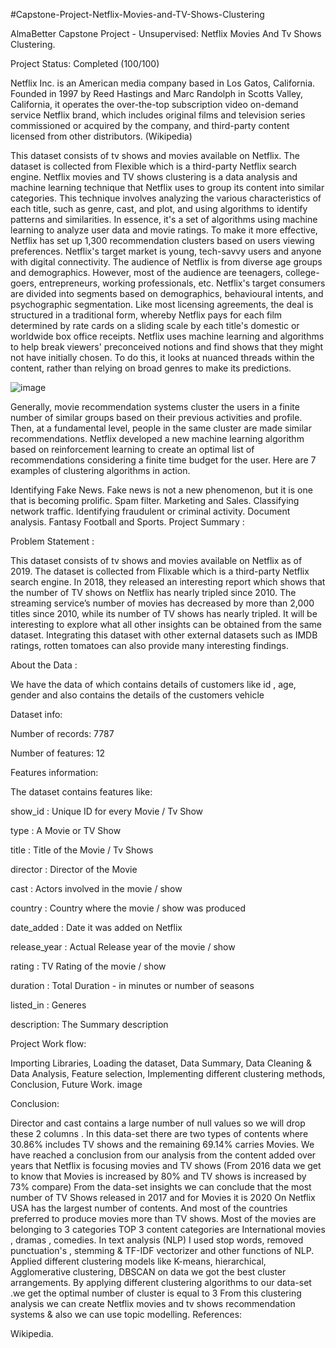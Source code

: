 #Capstone-Project-Netflix-Movies-and-TV-Shows-Clustering

AlmaBetter Capstone Project - Unsupervised: Netflix Movies And Tv Shows Clustering.

Project Status: Completed (100/100)

Netflix Inc. is an American media company based in Los Gatos, California. Founded in 1997 by Reed Hastings and Marc Randolph in Scotts Valley, California, it operates the over-the-top subscription video on-demand service Netflix brand, which includes original films and television series commissioned or acquired by the company, and third-party content licensed from other distributors. (Wikipedia)

This dataset consists of tv shows and movies available on Netflix. The dataset is collected from Flexible which is a third-party Netflix search engine. Netflix movies and TV shows clustering is a data analysis and machine learning technique that Netflix uses to group its content into similar categories. This technique involves analyzing the various characteristics of each title, such as genre, cast, and plot, and using algorithms to identify patterns and similarities. In essence, it's a set of algorithms using machine learning to analyze user data and movie ratings. To make it more effective, Netflix has set up 1,300 recommendation clusters based on users viewing preferences. Netflix's target market is young, tech-savvy users and anyone with digital connectivity. The audience of Netflix is from diverse age groups and demographics. However, most of the audience are teenagers, college-goers, entrepreneurs, working professionals, etc. Netflix's target consumers are divided into segments based on demographics, behavioural intents, and psychographic segmentation. Like most licensing agreements, the deal is structured in a traditional form, whereby Netflix pays for each film determined by rate cards on a sliding scale by each title's domestic or worldwide box office receipts. Netflix uses machine learning and algorithms to help break viewers' preconceived notions and find shows that they might not have initially chosen. To do this, it looks at nuanced threads within the content, rather than relying on broad genres to make its predictions.

![image](https://github.com/pulkit1311/Alma-Better-ML-Project/assets/154788300/54e1d880-d56f-45b9-af6f-6f3a2c3c0c0b)

Generally, movie recommendation systems cluster the users in a finite number of similar groups based on their previous activities and profile. Then, at a fundamental level, people in the same cluster are made similar recommendations. Netflix developed a new machine learning algorithm based on reinforcement learning to create an optimal list of recommendations considering a finite time budget for the user. Here are 7 examples of clustering algorithms in action.

Identifying Fake News. Fake news is not a new phenomenon, but it is one that is becoming prolific.
Spam filter.
Marketing and Sales.
Classifying network traffic.
Identifying fraudulent or criminal activity.
Document analysis.
Fantasy Football and Sports.
Project Summary :

Problem Statement :

This dataset consists of tv shows and movies available on Netflix as of 2019. The dataset is collected from Flixable which is a third-party Netflix search engine. In 2018, they released an interesting report which shows that the number of TV shows on Netflix has nearly tripled since 2010. The streaming service’s number of movies has decreased by more than 2,000 titles since 2010, while its number of TV shows has nearly tripled. It will be interesting to explore what all other insights can be obtained from the same dataset. Integrating this dataset with other external datasets such as IMDB ratings, rotten tomatoes can also provide many interesting findings.

About the Data :

We have the data of which contains details of customers like id , age, gender and also contains the details of the customers vehicle

Dataset info:

Number of records: 7787

Number of features: 12

Features information:

The dataset contains features like:

show_id : Unique ID for every Movie / Tv Show

type : A Movie or TV Show

title : Title of the Movie / Tv Shows

director : Director of the Movie

cast : Actors involved in the movie / show

country : Country where the movie / show was produced

date_added : Date it was added on Netflix

release_year : Actual Release year of the movie / show

rating : TV Rating of the movie / show

duration : Total Duration - in minutes or number of seasons

listed_in : Generes

description: The Summary description

Project Work flow:

Importing Libraries,
Loading the dataset,
Data Summary,
Data Cleaning & Data Analysis,
Feature selection,
Implementing different clustering methods,
Conclusion,
Future Work.
image

Conclusion:

Director and cast contains a large number of null values so we will drop these 2 columns .
In this data-set there are two types of contents where 30.86% includes TV shows and the remaining 69.14% carries Movies.
We have reached a conclusion from our analysis from the content added over years that Netflix is focusing movies and TV shows (From 2016 data we get to know that Movies is increased by 80% and TV shows is increased by 73% compare)
From the data-set insights we can conclude that the most number of TV Shows released in 2017 and for Movies it is 2020
On Netflix USA has the largest number of contents. And most of the countries preferred to produce movies more than TV shows.
Most of the movies are belonging to 3 categories
TOP 3 content categories are International movies , dramas , comedies.
In text analysis (NLP) I used stop words, removed punctuation's , stemming & TF-IDF vectorizer and other functions of NLP.
Applied different clustering models like K-means, hierarchical, Agglomerative clustering, DBSCAN on data we got the best cluster arrangements.
By applying different clustering algorithms to our data-set .we get the optimal number of cluster is equal to 3
From this clustering analysis we can create Netflix movies and tv shows recommendation systems & also we can use topic modelling.
References:

Wikipedia.
